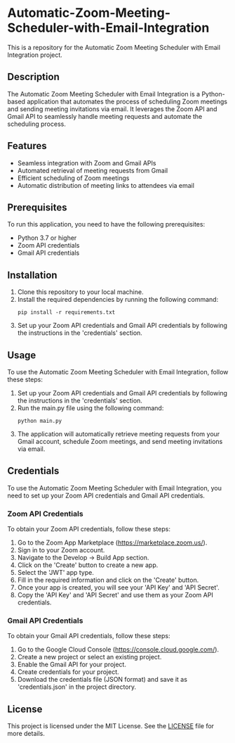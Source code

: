 # Automatic-Zoom-Meeting-Scheduler-with-Email-Integration

This is a repository for the Automatic Zoom Meeting Scheduler with Email Integration project.

## Description

The Automatic Zoom Meeting Scheduler with Email Integration is a Python-based application that automates the process of scheduling Zoom meetings and sending meeting invitations via email. It leverages the Zoom API and Gmail API to seamlessly handle meeting requests and automate the scheduling process.

## Features

- Seamless integration with Zoom and Gmail APIs
- Automated retrieval of meeting requests from Gmail
- Efficient scheduling of Zoom meetings
- Automatic distribution of meeting links to attendees via email

## Prerequisites

To run this application, you need to have the following prerequisites:

- Python 3.7 or higher
- Zoom API credentials
- Gmail API credentials

## Installation

1. Clone this repository to your local machine.
2. Install the required dependencies by running the following command:
   ```
   pip install -r requirements.txt
   ```
3. Set up your Zoom API credentials and Gmail API credentials by following the instructions in the 'credentials' section.

## Usage

To use the Automatic Zoom Meeting Scheduler with Email Integration, follow these steps:

1. Set up your Zoom API credentials and Gmail API credentials by following the instructions in the 'credentials' section.
2. Run the main.py file using the following command:
   ```
   python main.py
   ```
3. The application will automatically retrieve meeting requests from your Gmail account, schedule Zoom meetings, and send meeting invitations via email.

## Credentials

To use the Automatic Zoom Meeting Scheduler with Email Integration, you need to set up your Zoom API credentials and Gmail API credentials.

### Zoom API Credentials

To obtain your Zoom API credentials, follow these steps:

1. Go to the Zoom App Marketplace (https://marketplace.zoom.us/).
2. Sign in to your Zoom account.
3. Navigate to the Develop -> Build App section.
4. Click on the 'Create' button to create a new app.
5. Select the 'JWT' app type.
6. Fill in the required information and click on the 'Create' button.
7. Once your app is created, you will see your 'API Key' and 'API Secret'.
8. Copy the 'API Key' and 'API Secret' and use them as your Zoom API credentials.

### Gmail API Credentials

To obtain your Gmail API credentials, follow these steps:

1. Go to the Google Cloud Console (https://console.cloud.google.com/).
2. Create a new project or select an existing project.
3. Enable the Gmail API for your project.
4. Create credentials for your project.
5. Download the credentials file (JSON format) and save it as 'credentials.json' in the project directory.

## License

This project is licensed under the MIT License. See the [LICENSE](LICENSE) file for more details.
